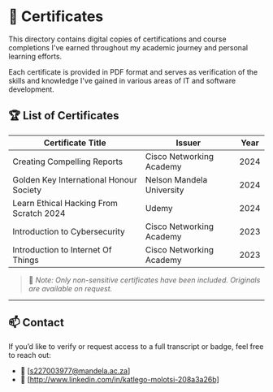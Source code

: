 # 📄 Certificates

This directory contains digital copies of certifications and course completions I've earned throughout my academic journey and personal learning efforts.

Each certificate is provided in PDF format and serves as verification of the skills and knowledge I've gained in various areas of IT and software development.

## 🏆 List of Certificates
| Certificate Title                                | Issuer                      | Year  |
|--------------------------------------------------|-----------------------------|--------|
| Creating Compelling Reports                      | Cisco Networking Academy    | 2024   |
| Golden Key International Honour Society          | Nelson Mandela University   | 2024   |
| Learn Ethical Hacking From Scratch 2024          | Udemy                       | 2024   |
| Introduction to Cybersecurity                    | Cisco Networking Academy    | 2023   |
| Introduction to Internet Of Things               | Cisco Networking Academy    | 2023   |


> 📌 *Note: Only non-sensitive certificates have been included. Originals are available on request.*

---

## 📫 Contact

If you’d like to verify or request access to a full transcript or badge, feel free to reach out:

- 📧 [s227003977@mandela.ac.za]
- 💼 [http://www.linkedin.com/in/katlego-molotsi-208a3a26b]
